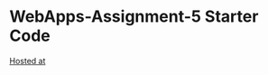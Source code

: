 # WebApps-Assignment-5 Starter Code
[Hosted at](https://44-563-web-apps-f22.github.io/44563-webapps-assignment-5-SainathBosss/opera.html)
 